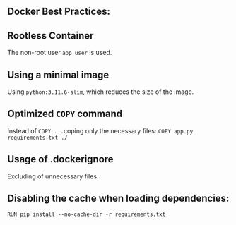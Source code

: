 ## Docker Best Practices:

## Rootless Container
The non-root user `app user` is used.

## Using a minimal image
Using `python:3.11.6-slim`, which reduces the size of the image.

## Optimized `COPY` command
Instead of `COPY . .`coping only the necessary files:
`COPY app.py requirements.txt ./`

## Usage of .dockerignore
Excluding of unnecessary files.

## Disabling the cache when loading dependencies:
`RUN pip install --no-cache-dir -r requirements.txt`